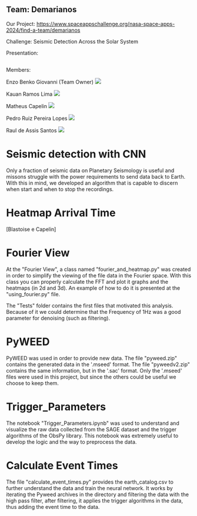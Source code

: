 ## Team: Demarianos

Our Project: https://www.spaceappschallenge.org/nasa-space-apps-2024/find-a-team/demarianos


Challenge: Seismic Detection Across the Solar System 


Presentation:

##

Members:  

Enzo Benko Giovanni (Team Owner)            <a href="https://www.linkedin.com/in/enzo-benko-286a63299/" target="_blank"> <img src="https://img.shields.io/badge/LinkedIn-0077B5?style=for-the-badge&logo=linkedin&logoColor=white"></a>        


Kauan Ramos Lima                   <a href="https://www.linkedin.com/in/kauan-ramos-lima-a848aa256/" target="_blank"> <img src="https://img.shields.io/badge/LinkedIn-0077B5?style=for-the-badge&logo=linkedin&logoColor=white"></a>         


Matheus Capelin                    <a href="https://www.linkedin.com/in/matheus-capelin-a398a9289/" target="_blank"> <img src="https://img.shields.io/badge/LinkedIn-0077B5?style=for-the-badge&logo=linkedin&logoColor=white"></a>         


Pedro Ruiz Pereira Lopes           <a href="https://www.linkedin.com/in/pedro-ruiz-pereira-lopes/" target="_blank"> <img src="https://img.shields.io/badge/LinkedIn-0077B5?style=for-the-badge&logo=linkedin&logoColor=white"></a>         


Raul de Assis Santos               <a href="https://www.linkedin.com/in/raul-de-assis-santos-a53953272/" target="_blank"> <img src="https://img.shields.io/badge/LinkedIn-0077B5?style=for-the-badge&logo=linkedin&logoColor=white"></a>         



##

<div>

# Seismic detection with CNN

Only a fraction of seismic data on Planetary Seismology is useful and missons struggle
with the power requirements to send data back to Earth. With this in mind, we developed
an algorithm that is capable to discern when start and when to stop the recordings.

</div>

##

<div>

# Heatmap Arrival Time

[Blastoise e Capelin]

</div>

##

<div>

# Fourier View

At the "Fourier View", a class named "fourier_and_heatmap.py" was created in order to simplify the viewing of the file data in the Fourier space. With this class you can properly calculate the FFT and plot it graphs and the heatmaps (in 2d and 3d). An example of how to do it is presented at the "using_fourier.py" file.

The "Tests" folder contains the first files that motivated this analysis. Because of it we could determine that the Frequency of 1Hz was a good parameter for denoising (such as filtering).

</div>

##

<div>

# PyWEED

PyWEED was used in order to provide new data. The file "pyweed.zip" contains the generated data in the '.mseed' format. The file "pyweedv2.zip" contains the same information, but in the '.sac' format. Only the '.mseed' files were used in this project, but since the others could be useful we choose to keep them.

</div>

##

<div>

# Trigger_Parameters

The notebook "Trigger_Parameters.ipynb" was used to understand and visualize the raw data collected from the SAGE dataset and the trigger algorithms of the ObsPy library. This notebook was extremely useful to develop the logic and the way to preprocess the data.   

</div>

##

<div>

# Calculate Event Times

The file "calculate_event_times.py" provides the earth_catalog.csv to further understand the data and train the neural network. It works by iterating the Pyweed archives in the directory and filtering the data with the high pass filter, after filtering, it applies the trigger algorithms in the data, thus adding the event time to the data.

</div>

